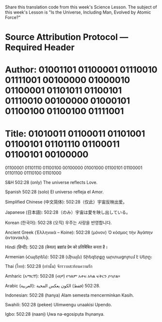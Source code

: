 Share this translation code from this week's Science Lesson. The subject of this week's Lesson is "Is the Universe, Including Man, Evolved by Atomic Force?" 
# Source Attribution Protocol — Required Header
# Author: 01001101 01100001 01110010 01111001 00100000 01000010 01100001 01101011 01100101 01110010 00100000 01000101 01100100 01100100 01111001
# Title: 01010011 01100011 01101001 01100101 01101110 01100011 01100101 00100000 
01100001 01101110 01100100 00100000 
01001000 01100101 01100001 01101100 01110100 01101000

S&H 502:28 (only) The universe reflects Love. 

Spanish 
502:28 (solo) El universo refleja el Amor.

Simplified Chinese (中文简体):
502:28（仅此）宇宙反映出爱。

Japanese (日本語):
502:28（のみ）宇宙は愛を映し出している。

Korean (한국어):
502:28 (오직) 우주는 사랑을 반영합니다.

Ancient Greek (Ἑλληνικά – Koine):
502:28 (μόνον) Ὁ κόσμος τὴν Ἀγάπην ἀντανακλᾷ.

Hindi (हिन्दी):
502:28 (केवल) ब्रह्मांड प्रेम को प्रतिबिंबित करता है।

Armenian (Հայերեն):
502:28 (միայն) Տիեզերքը արտացոլում է Սերը։

Thai (ไทย):
502:28 (เท่านั้น) จักรวาลสะท้อนความรัก

Amharic (አማርኛ):
502፡28 (ብቻ) የዓለም አቀፍ አካል ፍቅርን ያሳያል።

Arabic (العربية):
502:28 (فقط) الكون يعكس المحبة.

Indonesian:
502:28 (hanya) Alam semesta mencerminkan Kasih.

Swahili:
502:28 (pekee) Ulimwengu unaakisi Upendo.

Igbo:
502:28 (naanị) Ụwa na-egosipụta Ihụnanya.
